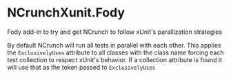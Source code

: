 # NCrunchXunit.Fody
Fody add-in to try and get NCrunch to follow xUnit's parallization strategies

By default NCrunch will run all tests in parallel with each other. This applies 
the `ExclusivelyUses` attribute to all classes with the class name forcing each
test collection to respect xUnit's behavior. If a collection attribute is found
it will use that as the token passed to `ExclusivelyUses`